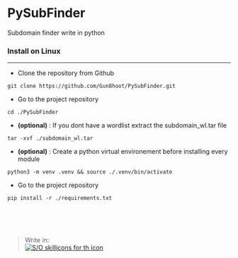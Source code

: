# PySubFinder
Subdomain finder write in python
### Install on Linux
---
- Clone the repository from Github
```shell
git clone https://github.com/Gun8hoot/PySubFinder.git
```
- Go to the project repository
```shell
cd ./PySubFinder
```
- **(optional)** : If you dont have a wordlist extract the subdomain_wl.tar file
```shell
tar -xvf ./subdomain_wl.tar
```
- **(optional)** :  Create a python virtual environement before installing every module
```shell
python3 -m venv .venv && source ./.venv/bin/activate
```
- Go to the project repository
```shell
pip install -r ./requirements.txt
```





<br><br><br>

> Write in: </br>
>[![S/O skillicons for th icon](https://skillicons.dev/icons?i=python&theme=dark)](https://skillcons.dev/)